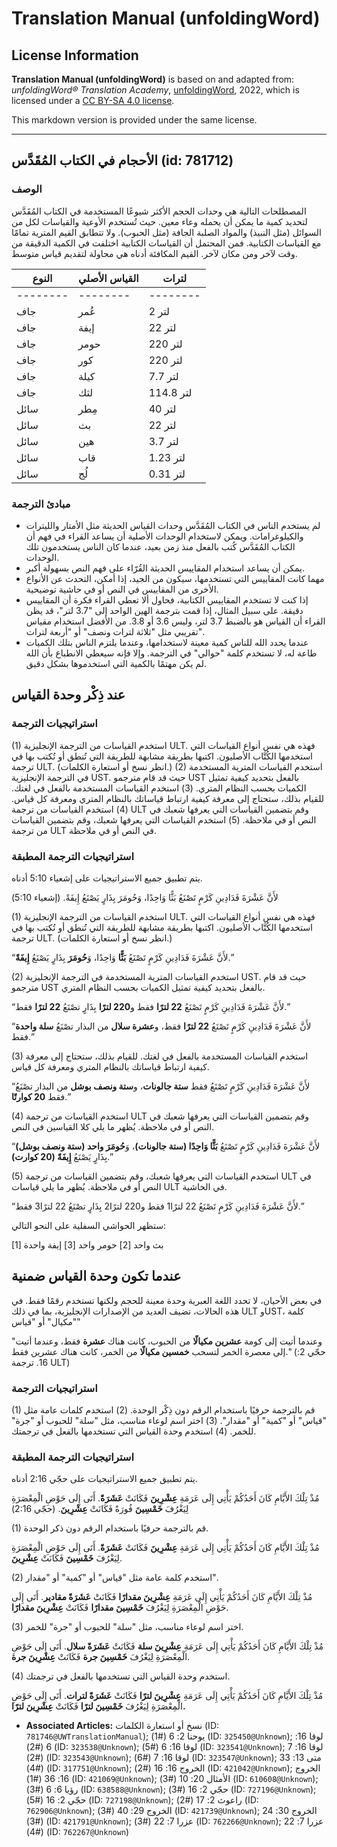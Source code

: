 # Translation Manual (unfoldingWord)

## License Information

**Translation Manual (unfoldingWord)** is based on and adapted from: _unfoldingWord® Translation Academy_, [unfoldingWord](https://unfoldingword.org/utw), 2022, which is licensed under a [CC BY-SA 4.0 license](https://creativecommons.org/licenses/by-sa/4.0/legalcode.en).

This markdown version is provided under the same license.



--------------------------------

## الأحجام في الكتاب المُقَدَّس (id: 781712)

### الوصف

المصطلحات التالية هي وحدات الحجم الأكثر شيوعًا المستخدمة في الكتاب المُقَدَّس لتحديد كمية ما يمكن أن يحمله وعاء معين. حيث تُستخدم الأوعية والقياسات لكل من السوائل (مثل النبيذ) والمواد الصلبة الجافة (مثل الحبوب). ولا تتطابق القيم المترية تمامًا مع القياسات الكتابية. فمن المحتمل أن القياسات الكتابية اختلفت في الكمية الدقيقة من وقت لآخر ومن مكان لآخر. القيم المكافئة أدناه هي محاولة لتقديم قياس متوسط.

| النوع | القياس الأصلي | لترات |
| --- | --- | --- |
| \-\-\-\-\-\-\-\- | \-\-\-\-\-\-\-\- | \-\-\-\-\-\-\-\- |
| جاف | عُمر | 2 لتر |
| جاف | إيفة | 22 لتر |
| جاف | حومر | 220 لتر |
| جاف | كور | 220 لتر |
| جاف | كيلة | 7\.7 لتر |
| جاف | لثك | 114\.8 لتر |
| سائل | مِطر | 40 لتر |
| سائل | بث | 22 لتر |
| سائل | هين | 3\.7 لتر |
| سائل | قاب | 1\.23 لتر |
| سائل | لُج | 0\.31 لتر |  |

### مبادئ الترجمة

* لم يستخدم الناس في الكتاب المُقَدَّس وحدات القياس الحديثة مثل الأمتار والليترات والكيلوغرامات. ويمكن لاستخدام الوحدات الأصلية أن يساعد القراء في فهم أن الكتاب المُقَدَّس كُتب بالفعل منذ زمن بعيد، عندما كان الناس يستخدمون تلك الوحدات.
* يمكن أن يساعد استخدام المقاييس الحديثة القُرّاء على فهم النص بسهولة أكبر.
* مهما كانت المقاييس التي تستخدمها، سيكون من الجيد، إذا أمكن، التحدث عن الأنواع الأخرى من المقاييس في النص أو في حاشية توضيحية.
* إذا كنت لا تستخدم المقاييس الكتابية، فحاول ألا تعطي القراء فكرة أن المقاييس دقيقة. على سبيل المثال، إذا قمت بترجمة الهين الواحد إلى "3\.7 لتر"، قد يظن القراء أن القياس هو بالضبط 3\.7 لتر، وليس 3\.6 أو 3\.8\. من الأفضل استخدام مقياس تقريبي مثل "ثلاثة لترات ونصف" أو "أربعة لترات".
* عندما يحدد الله للناس كمية معينة لاستخدامها، وعندما يلتزم الناس بتلك الكميات طاعة له، لا تستخدم كلمة "حوالي" في الترجمة. وإلا فإنه سيعطي الانطباع بأن الله لم يكن مهتمًا بالكمية التي استخدموها بشكل دقيق.

عند ذِكْر وحدة القياس
---------------------

### استراتيجيات الترجمة

(1\) استخدم القياسات من الترجمة الإنجليزية ULT. فهذه هي نفس أنواع القياسات التي استخدمها الكُتَّاب الأصليون. اكتبها بطريقة مشابهة للطريقة التي تُنطق أو تُكتب بها في ترجمة ULT. (انظر نسخ أو استعارة الكلمات.) (2\) استخدم القياسات المترية المستخدمة في الترجمة الإنجليزية UST. حيث قد قام مترجمو UST بالفعل بتحديد كيفية تمثيل الكميات بحسب النظام المتري. (3\) استخدم القياسات المستخدمة بالفعل في لغتك. للقيام بذلك، ستحتاج إلى معرفة كيفية ارتباط قياساتك بالنظام المتري ومعرفة كل قياس. (4\) استخدم القياسات من ترجمة ULT وقم بتضمين القياسات التي يعرفها شعبك في النص أو في ملاحظة. (5\) استخدم القياسات التي يعرفها شعبك، وقم بتضمين القياسات من ترجمة ULT في النص أو في ملاحظة.

### استراتيجيات الترجمة المطبقة

يتم تطبيق جميع الاستراتيجيات على إشعياء 5:10 أدناه.

لأَنَّ عَشْرَةَ فَدَادِينِ كَرْمٍ تَصْنَعُ بَثًّا وَاحِدًا، وَحُومَرَ بِذَارٍ يَصْنَعُ إِيفَةً. (إشعياء 5:10\)

(1\) استخدم القياسات من الترجمة الإنجليزية ULT. فهذه هي نفس أنواع القياسات التي استخدمها الكُتَّاب الأصليون. اكتبها بطريقة مشابهة للطريقة التي تُنطق أو تُكتب بها في ترجمة ULT. (انظر نسخ أو استعارة الكلمات.)

“لأَنَّ عَشْرَةَ فَدَادِينِ كَرْمٍ تَصْنَعُ **بَثًّا** وَاحِدًا، وَ**حُومَرَ** بِذَارٍ يَصْنَعُ **إِيفَةً**.”

(2\) استخدم القياسات المترية المستخدمة في الترجمة الإنجليزية UST. حيث قد قام مترجمو UST بالفعل بتحديد كيفية تمثيل الكميات بحسب النظام المتري.

“لأَنَّ عَشْرَةَ فَدَادِينِ كَرْمٍ تَصْنَعُ **22 لترًا** فقط و**220 لترًا** بِذَارٍ تصْنَعُ **22 لترًا** فقط.”

“لأَنَّ عَشْرَةَ فَدَادِينِ كَرْمٍ تَصْنَعُ **22 لترًا** فقط، و**عشرة سلال** من البذار تصْنَعُ **سلة واحدة** فقط.”

(3\) استخدم القياسات المستخدمة بالفعل في لغتك. للقيام بذلك، ستحتاج إلى معرفة كيفية ارتباط قياساتك بالنظام المتري ومعرفة كل قياس.

“لأَنَّ عَشْرَةَ فَدَادِينِ كَرْمٍ تَصْنَعُ فقط **ستة جالونات**، و**ستة ونصف بوشل** من البذار تصْنَعُ فقط **20 كوارتًا**.”

(4\) استخدم القياسات من ترجمة ULT وقم بتضمين القياسات التي يعرفها شعبك في النص أو في ملاحظة. يُظهر ما يلي كلا القياسين في النص.

“لأَنَّ عَشْرَةَ فَدَادِينِ كَرْمٍ تَصْنَعُ **بَثًّا وَاحِدًا (ستة جالونات)**، وَ**حُومَرَ واحد (ستة ونصف بوشل)** بِذَارٍ يَصْنَعُ **إِيفَةً (20 كوارت)**.”

(5\) استخدم القياسات التي يعرفها شعبك، وقم بتضمين القياسات من ترجمة ULT في النص أو في ملاحظة. يُظهر ما يلي قياسات ULT في الحاشية.

“لأَنَّ عَشْرَةَ فَدَادِينِ كَرْمٍ تَصْنَعُ 22 لترًا1 فقط و220 لترًا2 بِذَارٍ تصْنَعُ 22 لترًا3 فقط.”

ستظهر الحواشي السفلية على النحو التالي:

\[1] بث واحد \[2] حومر واحد \[3] إيفة واحدة

عندما تكون وحدة القياس ضمنية
----------------------------

في بعض الأحيان، لا تحدد اللغة العبرية وحدة معينة للحجم ولكنها تستخدم رقمًا فقط. في هذه الحالات، تضيف العديد من الإصدارات الإنجليزية، بما في ذلك ULT وUST، كلمة "مكيال" أو "قياس"

"وعندما أتيت إلى كومة **عشرين مكيالًا** من الحبوب، كانت هناك **عشرة** فقط، وعندما أتيت إلى معصرة الخمر لتسحب **خمسين مكيالًا** من الخمر، كانت هناك عشرين فقط." (حجّي 2: 16\. ترجمة ULT)

### استراتيجيات الترجمة

(1\) قم بالترجمة حرفيًا باستخدام الرقم دون ذِكْر الوحدة. (2\) استخدم كلمات عامة مثل "قياس" أو "كمية" أو "مقدار". (3\) اختر اسم لوعاء مناسب، مثل "سلة" للحبوب أو "جرة" للخمر. (4\) استخدم وحدة القياس التي تستخدمها بالفعل في ترجمتك.

### استراتيجيات الترجمة المطبقة

يتم تطبيق جميع الاستراتيجيات على حجّي 2:16 أدناه.

مُذْ تِلْكَ الأَيَّامِ كَانَ أَحَدُكُمْ يَأْتِي إِلَى عَرَمَةِ **عِشْرِينَ** فَكَانَتْ **عَشَرَةً**. أَتَى إِلَى حَوْضِ الْمِعْصَرَةِ لِيَغْرُفَ **خَمْسِينَ** فُورَةً فَكَانَتْ **عِشْرِينَ**. (حجّي 2:16\)

(1\) قم بالترجمة حرفيًا باستخدام الرقم دون ذكر الوحدة.

مُذْ تِلْكَ الأَيَّامِ كَانَ أَحَدُكُمْ يَأْتِي إِلَى عَرَمَةِ **عِشْرِينَ** فَكَانَتْ **عَشَرَةً**. أَتَى إِلَى حَوْضِ الْمِعْصَرَةِ لِيَغْرُفَ **خَمْسِينَ** فَكَانَتْ **عِشْرِينَ**.

(2\) استخدم كلمة عامة مثل "قياس" أو "كمية" أو "مقدار".

مُذْ تِلْكَ الأَيَّامِ كَانَ أَحَدُكُمْ يَأْتِي إِلَى عَرَمَةِ **عِشْرِينَ مقدارًا** فَكَانَتْ **عَشَرَةً مقادير**. أَتَى إِلَى حَوْضِ الْمِعْصَرَةِ لِيَغْرُفَ **خَمْسِينَ مقدارًا** فَكَانَتْ **عِشْرِينَ مقدارًا**.

(3\) اختر اسم لوعاء مناسب، مثل "سلة" للحبوب أو "جرة" للخمر.

مُذْ تِلْكَ الأَيَّامِ كَانَ أَحَدُكُمْ يَأْتِي إِلَى عَرَمَةِ **عِشْرِينَ سلة** فَكَانَتْ **عَشَرَةً سلال**. أَتَى إِلَى حَوْضِ الْمِعْصَرَةِ لِيَغْرُفَ **خَمْسِينَ جرة** فَكَانَتْ **عِشْرِينَ جرة**.

(4\) استخدم وحدة القياس التي تستخدمها بالفعل في ترجمتك.

مُذْ تِلْكَ الأَيَّامِ كَانَ أَحَدُكُمْ يَأْتِي إِلَى عَرَمَةِ **عِشْرِينَ لترًا** فَكَانَتْ **عَشَرَةً لترات**. أَتَى إِلَى حَوْضِ الْمِعْصَرَةِ لِيَغْرُفَ **خَمْسِينَ لترًا** فَكَانَتْ **عِشْرِينَ لترًا.**

* **Associated Articles:** نسخ أو استعارة الكلمات (ID: `781746@UWTranslationManual`); يوحنا 2: 6 (#1) (ID: `325450@Unknown`); لوقا 16: 6 (#2) (ID: `323538@Unknown`); لوقا 16: 6 (#5) (ID: `323541@Unknown`); لوقا 16: 7 (#2) (ID: `323543@Unknown`); لوقا 16: 7 (#6) (ID: `323547@Unknown`); متى 13: 33 (#4) (ID: `317751@Unknown`); الخروج 16: 16 (#2) (ID: `421042@Unknown`); الخروج 16: 36 (#1) (ID: `421069@Unknown`); الأمثال 20: 10 (#3) (ID: `610608@Unknown`); رؤيا 6: 6 (#3) (ID: `638588@Unknown`); حجّي 2: 16 (#3) (ID: `727196@Unknown`); حجّي 2: 16 (#5) (ID: `727198@Unknown`); راعوث 2: 17 (#2) (ID: `762906@Unknown`); الخروج 29: 40 (#3) (ID: `421739@Unknown`); الخروج 30: 24 (#3) (ID: `421791@Unknown`); عزرا 7: 22 (#3) (ID: `762266@Unknown`); عزرا 7: 22 (#4) (ID: `762267@Unknown`)

